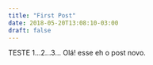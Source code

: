 ```yaml
---
title: "First Post"
date: 2018-05-20T13:08:10-03:00
draft: false
---
```


TESTE 1...2...3...
Olá! esse eh o post novo.